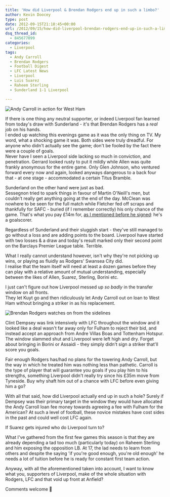 ```yaml
---
title: 'How did Liverpool & Brendan Rodgers end up in such a limbo?'
author: Kevin Doocey
type: post
date: 2012-09-15T21:18:45+00:00
url: /2012/09/15/how-did-liverpool-brendan-rodgers-end-up-in-such-a-limbo/
dsq_thread_id:
  - 845677099
categories:
  - Liverpool
tags:
  - Andy Carroll
  - Brendan Rodgers
  - Football Digest
  - LFC Latest News
  - Liverpool
  - Luis Suarez
  - Raheem Sterling
  - Sunderland 1-1 Liverpool

---
```

![Andy Carroll in action for West Ham](http://www.footballdigest.org/wp-content/uploads/2012/09/Andy-Carroll-West-Ham.jpg)

If there is one thing any neutral supporter, or indeed Liverpool fan learned from today's draw with Sunderland - it's that Brendan Rodgers has a _real_ job on his hands.  
I ended up watching this evenings game as it was the only thing on TV. My word, what a shocking game it was. Both sides were truly dreadful. For anyone who didn't actually see the game; don't be fooled by the fact there were a couple of goals.   
Never have I seen a Liverpool side lacking so much in conviction, and penetration. Gerrard looked rusty to put it mildly while Allen was quite frankly anonymous for the <!--more--> entire game. Only Glen Johnson, who ventured forward every now and again, looked anyways dangerous to a back four that - at one stage - accommodated a certain Titus Bramble.

Sunderland on the other hand were just as bad.   
Sessegnon tried to spark things in favour of Martin O'Neill's men, but couldn't really get anything going at the end of the day. McClean was nowhere to be seen for the full match while Fletcher fed off scraps and thankfully for SAFC - buried (if I remember correctly) his only chance of the game. That's what you pay £14m for, [as I mentioned before he signed][1]: he's a goalscorer.

Regardless of Sunderland and their sluggish start - they've still managed to go without a loss and are adding points to the board. Liverpool have started with two losses & a draw and today's result marked only their second point on the Barclays Premier League table. Terrible.

What I really cannot understand however, isn't why they're not picking up wins, or playing as fluidly as Rodgers' Swansea City did.  
I realise that the team itself will need at least a dozen games before they can play with a relative amount of mutual understanding, especially between the likes of Allen, Suarez, Sterling, Borini etc.

I just can't figure out how Liverpool messed up _so badly_ in the transfer window on all fronts.   
They let Kuyt go and then ridiculously let Andy Carroll out on loan to West Ham without bringing a striker in as his replacement.

![Brendan Rodgers watches on from the sidelines](http://www.footballdigest.org/wp-content/uploads/2012/09/Brendan-Rodgers-Liverpool.jpg)

Clint Dempsey was link intensively with LFC throughout the window and it looked like a deal wasn't far away only for Fulham to reject their bid, and instead accept an approach from Andre Villas Boas and Tottenham Hotspur. The window slammed shut and Liverpool were left high and dry. Forget about bringing in Borini or Assaidi - they simply didn't sign a striker that'll score you goals.

Fair enough Rodgers has/had no plans for the towering Andy Carroll, but the way in which he treated him was nothing less than pathetic. Carroll is the type of player that will guarantee you goals if you play him to his strengths, something Liverpool didn't really try since his £35m move from Tyneside. Buy why shaft him out of a chance with LFC before even giving him a go?

With all that said, how did Liverpool actually end up in such a hole? Surely if Dempsey was their primary target in the window they would have allocated the Andy Carroll loan fee money towards agreeing a fee with Fulham for the American? At such a level of football, these novice mistakes have cost sides in the past and could well cost LFC again.

If Suarez gets injured who do Liverpool turn to?

What I've gathered from the first few games this season is that they are already depending a tad too much (particularly today) on Raheem Sterling and him exposing the opposition LB. At 17, the lad needs to learn from others and despite the saying 'if you're good enough, you're old enough' he needs a lot of tuition before he is ready for constant first team action.

Anyway, with all the aforementioned taken into account, I want to know what you, supporters of Liverpool, make of the whole situation with Rodgers, LFC and that void up front at Anfield?

Comments welcome 🙂

 [1]: http://www.footballdigest.org/2012/08/14/steven-fletcher-one-of-the-most-underrated-strikers-in-the-premier-league/
